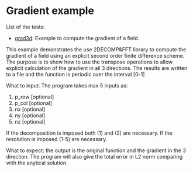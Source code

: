 # Gradient example

List of the tests:
- [grad3d](grad3d.f90): Example to compute the gradient of a field. 

This example demonstrates the use 2DECOMP&FFT library to compute the gradient
of a field using an explicit second order finite difference scheme. 
The purpose is to show how to use the transpose operations to allow explicit calculation
of the gradient in all 3 directions. The results are written to a file and the function 
is periodic over the interval [0-1] 

What to input: The program takes max 5 inputs as: 

1. p_row [optional]
1. p_col [optional] 
1. nx    [optional]
1. ny    [optional]
1. nz    [optional]

If the decomposition is imposed both (1) and (2) are necessary. 
If the resolution is imposed (1-5) are necessary.

What to expect: the output is the original function and the gradient in the 3 direction. 
                The program will also give the total error in L2 norm comparing with the anytical solution. 
